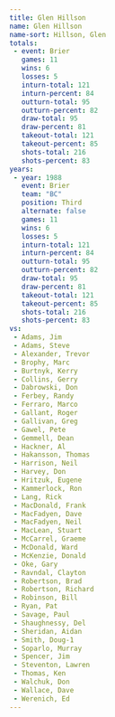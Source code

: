 ```yaml
---
title: Glen Hillson
name: Glen Hillson
name-sort: Hillson, Glen
totals:
 - event: Brier
   games: 11
   wins: 6
   losses: 5
   inturn-total: 121
   inturn-percent: 84
   outturn-total: 95
   outturn-percent: 82
   draw-total: 95
   draw-percent: 81
   takeout-total: 121
   takeout-percent: 85
   shots-total: 216
   shots-percent: 83
years:
 - year: 1988
   event: Brier
   team: "BC"
   position: Third
   alternate: false
   games: 11
   wins: 6
   losses: 5
   inturn-total: 121
   inturn-percent: 84
   outturn-total: 95
   outturn-percent: 82
   draw-total: 95
   draw-percent: 81
   takeout-total: 121
   takeout-percent: 85
   shots-total: 216
   shots-percent: 83
vs:
 - Adams, Jim
 - Adams, Steve
 - Alexander, Trevor
 - Brophy, Marc
 - Burtnyk, Kerry
 - Collins, Gerry
 - Dabrowski, Don
 - Ferbey, Randy
 - Ferraro, Marco
 - Gallant, Roger
 - Gallivan, Greg
 - Gawel, Pete
 - Gemmell, Dean
 - Hackner, Al
 - Hakansson, Thomas
 - Harrison, Neil
 - Harvey, Don
 - Hritzuk, Eugene
 - Kammerlock, Ron
 - Lang, Rick
 - MacDonald, Frank
 - MacFadyen, Dave
 - MacFadyen, Neil
 - MacLean, Stuart
 - McCarrel, Graeme
 - McDonald, Ward
 - McKenzie, Donald
 - Oke, Gary
 - Ravndal, Clayton
 - Robertson, Brad
 - Robertson, Richard
 - Robinson, Bill
 - Ryan, Pat
 - Savage, Paul
 - Shaughnessy, Del
 - Sheridan, Aidan
 - Smith, Doug-1
 - Soparlo, Murray
 - Spencer, Jim
 - Steventon, Lawren
 - Thomas, Ken
 - Walchuk, Don
 - Wallace, Dave
 - Werenich, Ed
---
```

